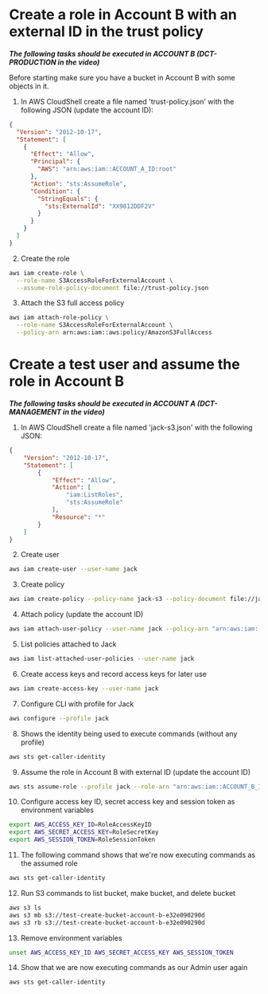 # Create a role in Account B with an external ID in the trust policy

***The following tasks should be executed in ACCOUNT B (DCT-PRODUCTION in the video)***

Before starting make sure you have a bucket in Account B with some objects in it.

1. In AWS CloudShell create a file named 'trust-policy.json' with the following JSON (update the account ID):
```json
{
  "Version": "2012-10-17",
  "Statement": [
    {
      "Effect": "Allow",
      "Principal": {
        "AWS": "arn:aws:iam::ACCOUNT_A_ID:root"
      },
      "Action": "sts:AssumeRole",
      "Condition": {
        "StringEquals": {
          "sts:ExternalId": "XX9812DDF2V"
        }
      }
    }
  ]
}
```
2. Create the role
```bash
aws iam create-role \
  --role-name S3AccessRoleForExternalAccount \
  --assume-role-policy-document file://trust-policy.json
```
3. Attach the S3 full access policy
```bash
aws iam attach-role-policy \
  --role-name S3AccessRoleForExternalAccount \
  --policy-arn arn:aws:iam::aws:policy/AmazonS3FullAccess
```

# Create a test user and assume the role in Account B

***The following tasks should be executed in ACCOUNT A (DCT-MANAGEMENT in the video)***

1. In AWS CloudShell create a file named 'jack-s3.json' with the following JSON:
```json
{
    "Version": "2012-10-17",
    "Statement": [
        {
            "Effect": "Allow",
            "Action": [
                "iam:ListRoles",
                "sts:AssumeRole"
            ],
            "Resource": "*"
        }
    ]
}
```
2. Create user
```bash
aws iam create-user --user-name jack
```
3. Create policy
```bash
aws iam create-policy --policy-name jack-s3 --policy-document file://jack-s3.json
```
4. Attach policy (update the account ID)
```bash
aws iam attach-user-policy --user-name jack --policy-arn "arn:aws:iam::ACCOUNT_A_ID:policy/jack-s3"
```
5. List policies attached to Jack
```bash
aws iam list-attached-user-policies --user-name jack
```
6. Create access keys and record access keys for later use
```bash
aws iam create-access-key --user-name jack
```
7. Configure CLI with profile for Jack
```bash
aws configure --profile jack
```
8. Shows the identity being used to execute commands (without any profile)
```bash
aws sts get-caller-identity
```
9. Assume the role in Account B with external ID (update the account ID)
```bash
aws sts assume-role --profile jack --role-arn "arn:aws:iam::ACCOUNT_B_ID:role/S3AccessRoleForExternalAccount" --role-session-name AWSCLI-Session --external-id XX9812DDF2V
```
10. Configure access key ID, secret access key and session token as environment variables
```bash
export AWS_ACCESS_KEY_ID=RoleAccessKeyID
export AWS_SECRET_ACCESS_KEY=RoleSecretKey
export AWS_SESSION_TOKEN=RoleSessionToken
```
11. The following command shows that we're now executing commands as the assumed role
```bash
aws sts get-caller-identity
```
12. Run S3 commands to list bucket, make bucket, and delete bucket
```bash
aws s3 ls
aws s3 mb s3://test-create-bucket-account-b-e32e090290d
aws s3 rb s3://test-create-bucket-account-b-e32e090290d
```
13. Remove environment variables
```bash
unset AWS_ACCESS_KEY_ID AWS_SECRET_ACCESS_KEY AWS_SESSION_TOKEN
```
14. Show that we are now executing commands as our Admin user again
```bash
aws sts get-caller-identity
```